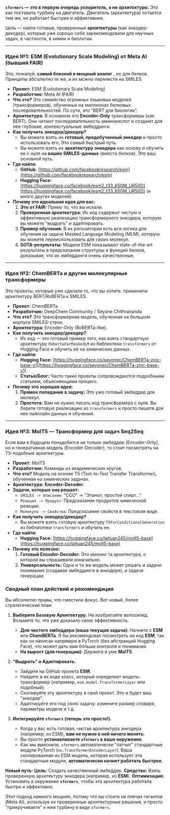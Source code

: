 **`xformers` — это в первую очередь *ускоритель*, а не *архитектура*.** Это как поставить турбину на двигатель. Двигатель (архитектура) остается тем же, но работает быстрее и эффективнее.

Цель — найти готовые, проверенные **архитектуры** (как энкодер-декодер), которые уже хорошо себя зарекомендовали для научных задач, в частности, в химии и биологии.

---

### Идея №1: ESM (Evolutionary Scale Modeling) от Meta AI (бывший FAIR)

Это, пожалуй, **самый близкий и мощный аналог** , но для белков. Принципы абсолютно те же, и их можно перенести на SMILES.

*   **Проект:** ESM (Evolutionary Scale Modeling)
*   **Разработчик:** Meta AI (FAIR)
*   **Что это?** Это семейство огромных языковых моделей (трансформеров), обученных на миллионах белковых последовательностей. По сути, это "BERT для биологии".
*   **Архитектура:** В основном это **Encoder-Only** трансформеры (как BERT). Они читают последовательность аминокислот и создают для нее глубокие, контекстуальные эмбеддинги.
*   **Как получить энкодер/декодер?**
    *   Вы можете взять их **готовый, предобученный энкодер** и просто использовать его. Это самый быстрый путь.
    *   Вы можете взять их **архитектуру энкодера** как основу и обучить ее с нуля на **ваших SMILES-данных** (вместо белков). Это ваш основной путь.
*   **Где найти:**
    *   **GitHub:** [https://github.com/facebookresearch/esm](https://github.com/facebookresearch/esm)
    *   **Hugging Face:** [https://huggingface.co/facebook/esm2_t33_650M_UR50D](https://huggingface.co/facebook/esm2_t33_650M_UR50D) (и много других моделей)
*   **Почему это идеальная идея для вас:**
    1.  **Это от FAIR:** Прямо то, что вы искали.
    2.  **Проверенная архитектура:** Их код содержит чистую и эффективную реализацию трансформерного энкодера, которую вы можете "выдрать" и адаптировать.
    3.  **Пример обучения:** В их репозитории есть вся логика для обучения на задаче Masked Language Modeling (MLM), которую вы можете переиспользовать для своих молекул.
    4.  **SOTA-результаты:** Модели ESM показывают state-of-the-art результаты в предсказании структуры и функций белков, доказывая, что их эмбеддинги очень качественные.

---

### Идея №2: ChemBERTa и другие молекулярные трансформеры

Это проекты, которые уже сделали то, что вы хотите: применили архитектуру BERT/RoBERTa к SMILES.

*   **Проект:** ChemBERTa
*   **Разработчик:** DeepChem Community / Seyone Chithrananda
*   **Что это?** Это трансформерная модель, обученная на большом корпусе SMILES-строк.
*   **Архитектура:** Encoder-Only (RoBERTa-like).
*   **Как получить энкодер/декодер?**
    *   Их код — это готовый пример того, как взять стандартную архитектуру `RobertaForMaskedLM` из библиотеки `transformers` от Hugging Face и обучить её на химических данных.
*   **Где найти:**
    *   **Hugging Face:** [https://huggingface.co/seyonec/ChemBERTa-zinc-base-v1](https://huggingface.co/seyonec/ChemBERTa-zinc-base-v1)
    *   **Статья/Блог:** Часто такие проекты сопровождаются подробными статьями, объясняющими процесс.
*   **Почему это хорошая идея:**
    1.  **Прямое попадание в задачу:** Это уже готовый эмбеддер для молекул.
    2.  **Простота:** Вам не нужно писать код трансформера с нуля. Вы берете готовую реализацию из `transformers` и просто пишете для нее пайплайн данных и обучения.

---

### Идея №3: MolT5 — Трансформер для задач Seq2Seq

Если вам в будущем понадобится не только эмбеддер (Encoder-Only), но и генеративная модель (Encoder-Decoder), то стоит посмотреть на T5-подобные архитектуры.

*   **Проект:** MolT5
*   **Разработчик:** Команды из академических кругов.
*   **Что это?** Модель на основе T5 (Text-to-Text Transfer Transformer), обученная на химических задачах.
*   **Архитектура:** **Encoder-Decoder**.
*   **Задачи, которые она решает:**
    *   `SMILES -> Описание`: "CCO" -> "Этанол, простой спирт..."
    *   `Реакция -> Продукт`: Предсказание продуктов химической реакции.
    *   `Молекула -> Свойства`: Предсказание свойств в текстовом виде.
*   **Как получить энкодер/декодер?**
    *   Вы можете взять готовую архитектуру `T5ForConditionalGeneration` из библиотеки `transformers` и обучить ее.
*   **Где найти:**
    *   **Hugging Face:** [https://huggingface.co/laituan245/molt5-base](https://huggingface.co/laituan245/molt5-base)
*   **Почему это полезно:**
    1.  **Готовый Encoder-Decoder:** Это именно та архитектура, о которой вы спрашивали изначально.
    2.  **Универсальность:** Одна и та же модель может решать и задачи понимания (создавая эмбеддинги в энкодере), и задачи генерации.

### Сводный план действий и рекомендация

Вы абсолютно правы, что сместили фокус. Вот новый, более стратегический план:

1.  **Выберите Базовую Архитектуру.** Не изобретайте велосипед. Возьмите то, что уже доказало свою эффективность.
    *   **Для чистого эмбеддера (ваша текущая задача):** Начните с **ESM** или **ChemBERTa**. Я бы рекомендовал посмотреть на код **ESM**, так как он написан напрямую в PyTorch (без абстракций Hugging Face), что может дать вам больше контроля и понимания.
    *   **На вырост (для генерации):** Держите в уме **MolT5**.

2.  **"Выдрать" и Адаптировать.**
    *   Зайдите на GitHub проекта **ESM**.
    *   Найдите в их коде класс, который определяет модель-трансформер (например, `esm.model.TransformerLayer` или подобный).
    *   Скопируйте эту архитектуру в свой проект. Это и будет ваш "энкодер".
    *   Адаптируйте его под свою задачу: измените размер словаря, параметры модели и т.д.

3.  **Интегрируйте `xformers` (теперь это просто!).**
    *   Когда у вас есть готовая, чистая архитектура энкодера (например, из ESM), **вам не нужно в ней ничего менять**.
    *   Вы просто **устанавливаете `xformers` в ваше окружение**.
    *   Как мы выяснили, `xformers` автоматически "патчит" стандартные модули PyTorch (`nn.TransformerEncoderLayer`). Ваша скопированная из ESM модель, которая использует эти стандартные модули, **автоматически начнет работать быстрее**.

**Новый путь:**
**Цель:** Создать качественный эмбеддер.
**Средство:** Взять проверенную архитектуру энкодера (например, из **ESM**).
**Оптимизация:** Установить в окружение **`xformers`**, чтобы эта архитектура работала быстро и эффективно.

Этот подход намного мощнее, потому что вы стоите на плечах гигантов (Meta AI), используя их проверенные архитектурные решения, и просто "прикручиваете" к ним турбину в виде `xformers`.